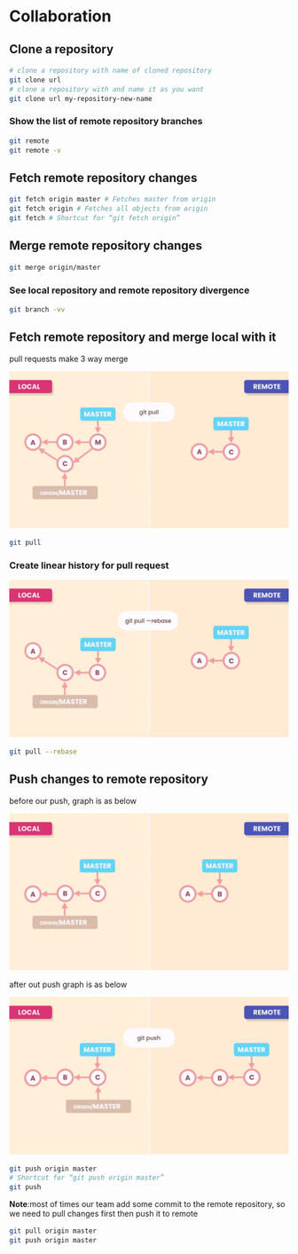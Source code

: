 # Collaboration

## Clone a repository

```zsh
# clone a repository with name of cloned repository
git clone url
# clone a repository with and name it as you want
git clone url my-repository-new-name
```

### Show the list of remote repository branches

```zsh
git remote
git remote -v
```

## Fetch remote repository changes

```zsh
git fetch origin master # Fetches master from origin
git fetch origin # Fetches all objects from origin
git fetch # Shortcut for “git fetch origin”
```

## Merge remote repository changes

```zsh
git merge origin/master
```

### See local repository and remote repository divergence

```zsh
git branch -vv
```

## Fetch remote repository and merge local with it

pull requests make 3 way merge

![pull request demo](pull.jpg)

```zsh
git pull
```

### Create linear history for pull request

![pull with rebase demo](pull-with-rebase.jpg)

```zsh
git pull --rebase
```

## Push changes to remote repository

before our push, graph is as below

![before push](before-push.jpg)

after out push graph is as below

![after pushing to remote](after-push.jpg)

```zsh
git push origin master
# Shortcut for “git push origin master”
git push
```

**Note**:most of times our team add some commit to the remote repository, so we need to pull changes first then push it to remote

```zsh
git pull origin master
git push origin master
```
